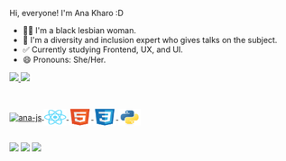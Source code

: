 Hi, everyone! I'm Ana Kharo :D

- 🏳️‍🌈 I'm a black lesbian woman.
- 💬 I'm a diversity and inclusion expert who gives talks on the subject.
- ✅ Currently studying Frontend, UX, and UI.
- 😄 Pronouns: She/Her.

<div>
  <a href="https://www.linkedin.com/in/anakharo/">
  <img height="180em" src="https://github-readme-stats.vercel.app/api?username=ana-kharo&show_icons=true&theme=tokyonight"/>
  <img height="180em" src="https://github-readme-stats.vercel.app/api/top-langs/?username=ana-kharo&layout=compact"/>
 </div>

 ##

 <div style="display: inline_block"><br>
  <img align="center" alt="ana-js" height="30" width="40" 
    src="https://cdn.jsdelivr.net/gh/devicons/devicon/icons/javascript/javascript-plain.svg" />
  <img align="center" alt="Rafa-React" height="30" width="40" src="https://raw.githubusercontent.com/devicons/devicon/master/icons/react/react-original.svg">
  <img align="center" alt="Rafa-HTML" height="30" width="40" src="https://raw.githubusercontent.com/devicons/devicon/master/icons/html5/html5-original.svg">
  <img align="center" alt="Rafa-CSS" height="30" width="40" src="https://raw.githubusercontent.com/devicons/devicon/master/icons/css3/css3-original.svg">
  <img align="center" alt="ana-Python" height="30" width="40" src="https://raw.githubusercontent.com/devicons/devicon/master/icons/python/python-original.svg">
</div>

 ##

 <div>
  <a href="https://instagram.com/anakharo" target="_blank"><img src="https://img.shields.io/badge/-Instagram-%23E4405F?style=for-the-badge&logo=instagram&logoColor=white" target="_blank"></a>
  <a href = "mailto:devkharo@gmail.com"><img src="https://img.shields.io/badge/-Gmail-%23333?style=for-the-badge&logo=gmail&logoColor=white" target="_blank"></a>
  <a href=""https://www.linkedin.com/in/anakharo/"" target="_blank"><img src="https://img.shields.io/badge/-LinkedIn-%230077B5?style=for-the-badge&logo=linkedin&logoColor=white" target="_blank"></a> 
 </div>


